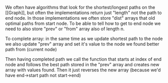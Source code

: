We often have algorithms that look for the shortest/longest paths on the [[Graph]], but often the implementations return just "length" not the path to end node.
In those implementations we often store "dist" arrays that old optimal paths from start node.
To be able to tell how to get to end node we need to also store "prev" or "from" array also of length n.

To complete array: in the same time as we update shortest path to the node we also update "prev" array and set it's value to the node we found better path from (current node)

Then having completed path we call the function that starts at index of end node and follows the best path stored in the "prev" array and creates new array with values found. Then it just reverses the new array (because we'd have end->start path not start->end) 
